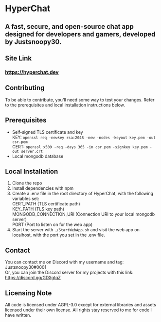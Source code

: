 # HyperChat
## A fast, secure, and open-source chat app designed for developers and gamers, developed by Justsnoopy30.

## Site Link
### https://hyperchat.dev

## Contributing
To be able to contribute, you'll need some way to test your changes. Refer to the prerequisites and local installation instructions below.

## Prerequisites
- Self-signed TLS certificate and key  
KEY:
`openssl req -newkey rsa:2048 -new -nodes -keyout key.pem -out csr.pem`  
CERT:
`openssl x509 -req -days 365 -in csr.pem -signkey key.pem -out server.crt`
- Local mongodb database

## Local Installation
1. Clone the repo
2. Install dependencies with npm
3. Create a .env file in the root directory of HyperChat, with the following variables set:  
CERT_PATH (TLS certificate path)  
KEY_PATH (TLS key path)  
MONGODB_CONNECTION_URI (Connection URI to your local mongodb server)  
PORT (Port to listen on for the web app)  
4. Start the server with `./StartWebApp.sh` and visit the web app on localhost, with the port you set in the .env file.

## Contact
You can contact me on Discord with my username and tag: Justsnoopy30#0001  
Or, you can join the Discord server for my projects with this link: https://discord.gg/GDXgtqZ

## Licensing Note
All code is licensed under AGPL-3.0 except for external libraries and assets licensed under their own license.
All rights stay reserved to me for code I have written.
